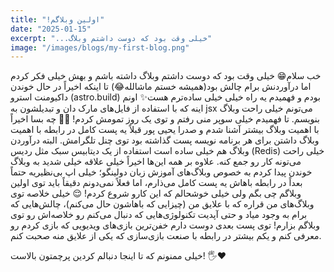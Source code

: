 ```yaml
---
title: "!اولین وبلاگم"
date: "2025-01-15"
excerpt: "...خیلی وقت بود که دوست داشتم وبلاگ"
image: "/images/blogs/my-first-blog.png"
---
```


خب سلام😁
خیلی وقت بود که دوست داشتم وبلاگ داشته باشم و بهش خیلی فکر کردم اما درآوردنش برام چالش بود(همیشه خستم ماشالله😂) تا اینکه اخیراً در حال خوندن داکیومنت استرو (astro.build) بودم و فهمیدم یه راه خیلی خیلی ساده‌ترم هست✨ اونم اینه که با استفاده از فایل‌های مارک دان و تبدیلشون به jsx می‌تونم خیلی راحت وبلاگ بنویسم. تا فهمیدم خیلی سوپر منی رفتم و توی یک روز تمومش کردم! 🦸‍♂ چه بسا اخیراً با اهمیت وبلاگ بیشتر آشنا شدم و صدرا یحیی پور قبلاً یه پست کامل در رابطه با اهمیت وبلاگ داشتن برای هر برنامه نویسه پست گذاشته بود توی چنل تلگرامش. البته درآوردن وبلاگ هم خیلی ساده است استفاده از یک دیتابیس سبک مثل ردیس (Redis) خیلی راحت می‌تونه کار رو جمع کنه.
علاوه بر همه این‌ها اخیراً خیلی علاقه خیلی شدید به وبلاگ خوندن پیدا کردم به خصوص وبلاگ‌های آموزش زبان دولینگو؛ خیلی اپ بی‌نظیریه حتماً بعداً در رابطه باها‌ش یه پست کامل می‌ذارم، اما فعلاً نمی‌دونم دقیقاً باید توی اولین وبلاگم چی بگم ولی خیلی خوشحالم که این کارو شروع کردم! 😌
خیلی خلاصه توی وبلاگ‌های من قراره که با علایق من (چیزایی که باهاشون حال می‌کنم)، چالش‌هایی که برام به وجود میاد و حتی آپدیت تکنولوژی‌هایی که دنبال می‌کنم رو خلاصه‌اش رو توی وبلاگم بزارم! 
توی پست بعدی دوست دارم خفن‌ترین بازی‌های ویدیویی که بازی کردم رو معرفی کنم و یکم بیشتر در رابطه با صنعت بازی‌سازی که یکی از علایق منه صحبت کنم. 

خیلی ممنونم که تا اینجا دنبالم کردین
پرچمتون بالاست! 🖐❤️